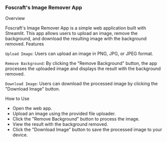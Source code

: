 ### Foscraft's Image Remover App

Overview

Foscraft's Image Remover App is a simple web application built with Streamlit. This app allows users to upload an image, remove the background, and download the resulting image with the background removed.
Features

`Upload Image`: Users can upload an image in PNG, JPG, or JPEG format.

`Remove Background`: By clicking the "Remove Background" button, the app processes the uploaded image and displays the result with the background removed.

`Download Image`: Users can download the processed image by clicking the "Download Image" button.

How to Use

- Open the web app.
- Upload an image using the provided file uploader.
- Click the "Remove Background" button to process the image.
- View the result with the background removed.
- Click the "Download Image" button to save the processed image to your device.